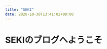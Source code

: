 ```yaml
---
title: "SEKI"
date: 2020-10-30T13:41:02+09:00
---
```

<!DOCTYPE html>
<html lang="ja">
  <head>
    <meta charaset="UTF-8">
    <title>SEKI-Blog</title>
  </head>
  <body>
   <h1>SEKIのブログへようこそ</h1>
  </body>
</html>
